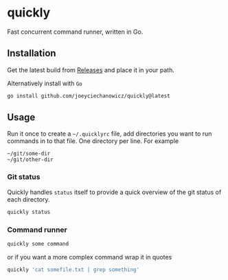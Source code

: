 # quickly
Fast concurrent command runner, written in Go.

## Installation

Get the latest build from [Releases](https://github.com/joeyciechanowicz/quickly/releases) and place it in your path.

Alternatively install with `Go`

```sh
go install github.com/joeyciechanowicz/quickly@latest
```

## Usage

Run it once to create a `~/.quicklyrc` file, add directories you want to run commands in to that file. One directory per line. For example

```
~/git/some-dir
~/git/other-dir
```

### Git status

Quickly handles `status` itself to provide a quick overview of the git status of each directory. 

```sh
quickly status
```

### Command runner

```sh
quickly some command
```

or if you want a more complex command wrap it in quotes

```sh
quickly 'cat somefile.txt | grep something'
```
